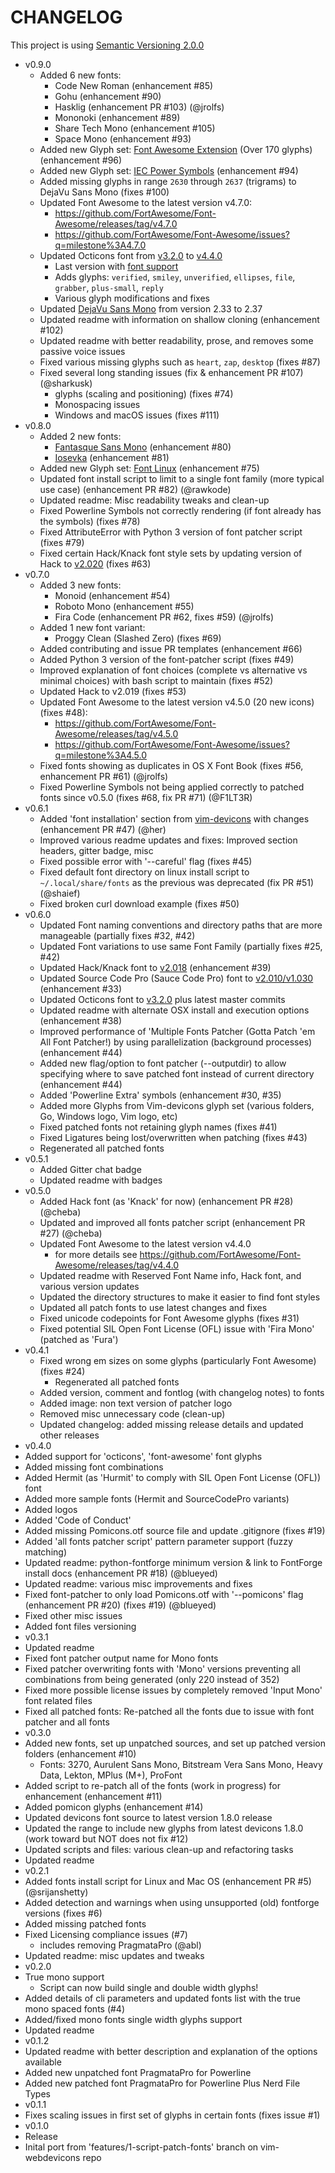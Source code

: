 CHANGELOG
================================================================================
This project is using [Semantic Versioning 2.0.0](http://semver.org/)

- v0.9.0
  - Added 6 new fonts:
    - Code New Roman (enhancement #85)
    - Gohu (enhancement #90)
    - Hasklig (enhancement PR #103) (@jrolfs)
    - Mononoki (enhancement #89)
    - Share Tech Mono (enhancement #105)
    - Space Mono (enhancement #93)
  - Added new Glyph set: [Font Awesome Extension](http://andrelgava.github.io/font-awesome-extension/) (Over 170 glyphs) (enhancement #96)
  - Added new Glyph set: [IEC Power Symbols](http://unicodepowersymbol.com/) (enhancement #94)
  - Added missing glyphs in range `2630` through `2637` (trigrams) to DejaVu Sans Mono (fixes #100)
  - Updated Font Awesome to the latest version v4.7.0:
    - https://github.com/FortAwesome/Font-Awesome/releases/tag/v4.7.0
    - https://github.com/FortAwesome/Font-Awesome/issues?q=milestone%3A4.7.0
  - Updated Octicons font from [v3.2.0](https://github.com/github/octicons/releases/tag/v3.2.0) to [v4.4.0](https://github.com/github/octicons/releases/tag/v4.4.0)
    - Last version with [font support](https://github.com/primer/octicons/issues/108)
    - Adds glyphs: `verified`, `smiley`, `unverified`, `ellipses`, `file`, `grabber`, `plus-small`, `reply`
    - Various glyph modifications and fixes
  - Updated [DejaVu Sans Mono](http://dejavu-fonts.org/wiki/Changelog) from version 2.33 to 2.37
  - Updated readme with information on shallow cloning (enhancement #102)
  - Updated readme with better readability, prose, and removes some passive voice issues
  - Fixed various missing glyphs such as `heart`, `zap`, `desktop` (fixes #87)
  - Fixed several long standing issues (fix & enhancement PR #107) (@sharkusk)
    - glyphs (scaling and positioning) (fixes #74)
    - Monospacing issues
    - Windows and macOS issues (fixes #111)
- v0.8.0
  - Added 2 new fonts:
    - [Fantasque Sans Mono](https://github.com/belluzj/fantasque-sans) (enhancement #80)
    - [Iosevka](https://github.com/be5invis/Iosevka) (enhancement #81)
  - Added new Glyph set: [Font Linux](https://github.com/Lukas-W/font-linux) (enhancement #75)
  - Updated font install script to limit to a single font family (more typical use case) (enhancement PR #82) (@rawkode)
  - Updated readme: Misc readability tweaks and clean-up
  - Fixed Powerline Symbols not correctly rendering (if font already has the symbols) (fixes #78)
  - Fixed AttributeError with Python 3 version of font patcher script (fixes #79)
  - Fixed certain Hack/Knack font style sets by updating version of Hack to [v2.020](https://github.com/chrissimpkins/Hack/releases/tag/v2.020) (fixes #63)
- v0.7.0
  - Added 3 new fonts:
    - Monoid (enhancement #54)
    - Roboto Mono (enhancement #55)
    - Fira Code (enhancement PR #62, fixes #59) (@jrolfs)
  - Added 1 new font variant:
    - Proggy Clean (Slashed Zero) (fixes #69)
  - Added contributing and issue PR templates (enhancement #66)
  - Added Python 3 version of the font-patcher script (fixes #49)
  - Improved explanation of font choices (complete vs alternative vs minimal choices) with bash script to maintain (fixes #52)
  - Updated Hack to v2.019 (fixes #53)
  - Updated Font Awesome to the latest version v4.5.0 (20 new icons) (fixes #48):
    - https://github.com/FortAwesome/Font-Awesome/releases/tag/v4.5.0
    - https://github.com/FortAwesome/Font-Awesome/issues?q=milestone%3A4.5.0
  - Fixed fonts showing as duplicates in OS X Font Book (fixes #56, enhancement PR #61) (@jrolfs)
  - Fixed Powerline Symbols not being applied correctly to patched fonts since v0.5.0 (fixes #68, fix PR #71) (@F1LT3R)
- v0.6.1
  - Added 'font installation' section from [vim-devicons](https://github.com/ryanoasis/vim-devicons) with changes (enhancement PR #47) (@her)
  - Improved various readme updates and fixes: Improved section headers, gitter badge, misc
  - Fixed possible error with '--careful' flag (fixes #45)
  - Fixed default font directory on linux install script to `~/.local/share/fonts` as the previous was deprecated (fix PR #51) (@shaief)
  - Fixed broken curl download example (fixes #50)
- v0.6.0
  - Updated Font naming conventions and directory paths that are more manageable (partially fixes #32, #42)
  - Updated Font variations to use same Font Family (partially fixes #25, #42)
  - Updated Hack/Knack font to [v2.018](https://github.com/chrissimpkins/Hack/releases/tag/v2.018) (enhancement #39)
  - Updated Source Code Pro (Sauce Code Pro) font to [v2.010/v1.030](https://github.com/adobe-fonts/source-code-pro/releases/tag/2.010R-ro%2F1.030R-it) (enhancement #33)
  - Updated Octicons font to [v3.2.0](https://github.com/github/octicons/releases/tag/v3.2.0) plus latest master commits
  - Updated readme with alternate OSX install and execution options (enhancement #38)
  - Improved performance of 'Multiple Fonts Patcher (Gotta Patch 'em All Font Patcher!) by using parallelization (background processes) (enhancement #44)
  - Added new flag/option to font patcher (--outputdir) to allow specifying where to save patched font instead of current directory (enhancement #44)
  - Added 'Powerline Extra' symbols (enhancement #30, #35)
  - Added more Glyphs from Vim-devicons glyph set (various folders, Go, Windows logo, Vim logo, etc)
  - Fixed patched fonts not retaining glyph names (fixes #41)
  - Fixed Ligatures being lost/overwritten when patching (fixes #43)
  - Regenerated all patched fonts
- v0.5.1
  - Added Gitter chat badge
  - Updated readme with badges
- v0.5.0
  - Added Hack font (as 'Knack' for now) (enhancement PR #28) (@cheba)
  - Updated and improved all fonts patcher script (enhancement PR #27) (@cheba)
  - Updated Font Awesome to the latest version v4.4.0
    - for more details see https://github.com/FortAwesome/Font-Awesome/releases/tag/v4.4.0
  - Updated readme with Reserved Font Name info, Hack font, and various version updates
  - Updated the directory structures to make it easier to find font styles
  - Updated all patch fonts to use latest changes and fixes
  - Fixed unicode codepoints for Font Awesome glyphs (fixes #31)
  - Fixed potential SIL Open Font License (OFL) issue with 'Fira Mono' (patched as 'Fura')
- v0.4.1
  - Fixed wrong em sizes on some glyphs (particularly Font Awesome) (fixes #24)
    - Regenerated all patched fonts
  - Added version, comment and fontlog (with changelog notes) to fonts
  - Added image: non text version of patcher logo
  - Removed misc unnecessary code (clean-up)
  - Updated changelog: added missing release details and updated other releases
- v0.4.0
 - Added support for 'octicons', 'font-awesome' font glyphs
 - Added missing font combinations
 - Added Hermit (as 'Hurmit' to comply with SIL Open Font License (OFL)) font
 - Added more sample fonts (Hermit and SourceCodePro variants)
 - Added logos
 - Added 'Code of Conduct'
 - Added missing Pomicons.otf source file and update .gitignore (fixes #19)
 - Added 'all fonts patcher script' pattern parameter support (fuzzy matching)
 - Updated readme: python-fontforge minimum version & link to FontForge install docs (enhancement PR #18) (@blueyed)
 - Updated readme: various misc improvements and fixes
 - Fixed font-patcher to only load Pomicons.otf with '--pomicons' flag (enhancement PR #20) (fixes #19) (@blueyed)
 - Fixed other misc issues
 - Added font files versioning
- v0.3.1
 - Updated readme
 - Fixed font patcher output name for Mono fonts
 - Fixed patcher overwriting fonts with 'Mono' versions preventing all combinations from being generated (only 220 instead of 352)
 - Fixed more possible license issues by completely removed 'Input Mono' font related files
 - Fixed all patched fonts: Re-patched all the fonts due to issue with font patcher and all fonts
- v0.3.0
 - Added new fonts, set up unpatched sources, and set up patched version folders (enhancement #10)
   - Fonts: 3270, Aurulent Sans Mono, Bitstream Vera Sans Mono, Heavy Data, Lekton, MPlus (M+), ProFont
 - Added script to re-patch all of the fonts (work in progress) for enhancement (enhancement #11)
 - Added pomicon glyphs (enhancement #14)
 - Updated devicons font source to latest version 1.8.0 release
 - Updated the range to include new glyphs from latest devicons 1.8.0 (work toward but NOT does not fix #12)
 - Updated scripts and files: various clean-up and refactoring tasks
 - Updated readme
- v0.2.1
 - Added fonts install script for Linux and Mac OS (enhancement PR #5) (@srijanshetty)
 - Added detection and warnings when using unsupported (old) fontforge versions (fixes #6)
 - Added missing patched fonts
 - Fixed Licensing compliance issues (#7)
   - includes removing PragmataPro (@abl)
 - Updated readme: misc updates and tweaks
- v0.2.0
 - True mono support
   - Script can now build single and double width glyphs!
 - Added details of cli parameters and updated fonts list with the true mono spaced fonts (#4)
 - Added/fixed mono fonts single width glyphs support
 - Updated readme
- v0.1.2
 - Updated readme with better description and explanation of the options available
 - Added new unpatched font PragmataPro for Powerline
 - Added new patched font PragmataPro for Powerline Plus Nerd File Types
- v0.1.1
 - Fixes scaling issues in first set of glyphs in certain fonts (fixes issue #1)
- v0.1.0
 - Release
 - Inital port from 'features/1-script-patch-fonts' branch on vim-webdevicons repo
